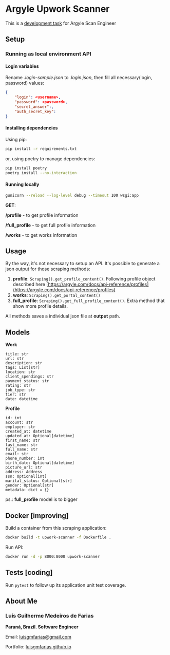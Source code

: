 # Argyle Upwork Scanner

This is a [development task](https://www.notion.so/Argyle-Scanning-Task-Programming-71f79b9deda041bf84db0e0e4bcfc2af) for Argyle Scan Engineer

## Setup

### **Running as local environment API**

#### **Login variables**

Rename _.login-sample.json_ to _.login.json_, then fill all necessary(login, password) values:

```json
{
    "login": <username>,
    "password": <password>,
    "secret_answer":,
    "auth_secret_key":
}
```

#### **Installing dependencies**

Using pip:

```bash
pip install -r requirements.txt
```

or, using poetry to manage dependencies:

```bash
pip install poetry
poetry install --no-interaction
```

#### **Running locally**

```bash
gunicorn --reload --log-level debug --timeout 100 wsgi:app
```

**GET**:

**/profile** - to get profile information

**/full_profile** - to get full profile information

**/works** - to get works information

## Usage

By the way, it's not necessary to setup an API. It's possible to generate a json output for those scraping methods:

1. **profile**: `Scraping().get_profile_content()`. Following profile object described here [https://argyle.com/docs/api-reference/profiles](https://argyle.com/docs/api-reference/profiles)
2. **works**: `Scraping().get_portal_content()`
3. **full_profile**: `Scraping().get_full_profile_content()`. Extra method that show more profile details.

All methods saves a individual json file at **output** path.

## Models

**Work**

```
title: str
url: str
description: str
tags: List[str]
location: str
client_spendings: str
payment_status: str
rating: str
job_type: str
tier: str
date: datetime
```

**Profile**

```
id: int
account: str
employer: str
created_at: datetime
updated_at: Optional[datetime]
first_name: str
last_name: str
full_name: str
email: str
phone_number: int
birth_date: Optional[datetime]
picture_url: str
address: Address
ssn: Optional[int]
marital_status: Optional[str]
gender: Optional[str]
metadata: dict = {}
```

ps.: **full_profile** model is to bigger

## Docker [improving]

Build a container from this scraping application:

```bash
docker build -t upwork-scanner -f Dockerfile .
```

Run API:

```bash
docker run -d -p 8000:8000 upwork-scanner
```

## Tests [coding]

Run `pytest` to follow up its application unit test coverage.

## About Me

### **Luís Guilherme Medeiros de Farias**

**Paraná, Brazil. Software Engineer**

Email: luisgmfarias@gmail.com

Portfolio: [luisgmfarias.github.io](https://luisgmfarias.github.io)
